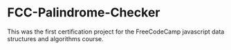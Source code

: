 # FCC-Palindrome-Checker
This was the first certification project for the FreeCodeCamp javascript data structures and algorithms course.
